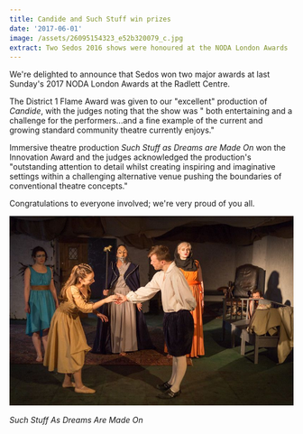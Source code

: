 ```yaml
---
title: Candide and Such Stuff win prizes
date: '2017-06-01'
image: /assets/26095154323_e52b320079_c.jpg
extract: Two Sedos 2016 shows were honoured at the NODA London Awards
---
```

We're delighted to announce that Sedos won two major awards at last Sunday's 2017 NODA London Awards at the Radlett Centre.

The District 1 Flame Award was given to our "excellent" production of *Candide*, with the judges noting that the show was " both entertaining and a challenge for the performers...and a fine example of the current and growing standard community theatre currently enjoys."

Immersive theatre production *Such Stuff as Dreams are Made On* won the Innovation Award and the judges acknowledged the production's "outstanding attention to detail whilst creating inspiring and imaginative settings within a challenging alternative venue pushing the boundaries of conventional theatre concepts."

Congratulations to everyone involved; we're very proud of you all.

![](/assets/26095154323_e52b320079_c.jpg)

*Such Stuff As Dreams Are Made On*